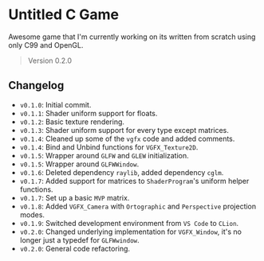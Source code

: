 # Untitled C Game

Awesome game that I'm currently working on its written from scratch using only C99 and OpenGL.

> Version 0.2.0

## Changelog

- `v0.1.0`: Initial commit.
- `v0.1.1`: Shader uniform support for floats.
- `v0.1.2`: Basic texture rendering.
- `v0.1.3`: Shader uniform support for every type except matrices.
- `v0.1.4`: Cleaned up some of the `vgfx` code and added comments.
- `v0.1.4`: Bind and Unbind functions for `VGFX_Texture2D`.
- `v0.1.5`: Wrapper around `GLFW` and `GLEW` initialization.
- `v0.1.5`: Wrapper around `GLFWWindow`.
- `v0.1.6`: Deleted dependency `raylib`, added dependency `cglm`.
- `v0.1.7`: Added support for matrices to `ShaderProgram`'s uniform helper functions.
- `v0.1.7`: Set up a basic `MVP` matrix.
- `v0.1.8`: Added `VGFX_Camera` with `Ortographic` and `Perspective` projection modes.
- `v0.1.9`: Switched development environment from `VS Code` to `CLion`.
- `v0.2.0`: Changed underlying implementation for `VGFX_Window`, it's no longer just a typedef for `GLFWwindow`.
- `v0.2.0`: General code refactoring.
